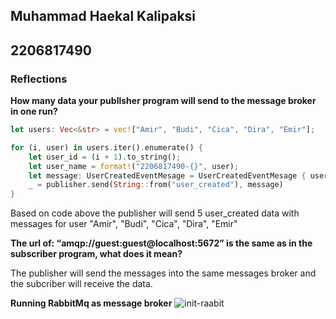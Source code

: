 ## Muhammad Haekal Kalipaksi

## 2206817490

### Reflections

**How many data your publlsher program will send to the message broker in one run?**

```rs
let users: Vec<&str> = vec!["Amir", "Budi", "Cica", "Dira", "Emir"];

for (i, user) in users.iter().enumerate() {
    let user_id = (i + 1).to_string();
    let user_name = format!("2206817490-{}", user);
    let message: UserCreatedEventMesage = UserCreatedEventMesage { user_id, user_name };
    _ = publisher.send(String::from("user_created"), message)
}
```

Based on code above the publisher will send 5 user_created data with messages for user "Amir", "Budi", "Cica", "Dira", "Emir"

**The url of: “amqp://guest:guest@localhost:5672” is the same as in the subscriber program, what does it mean?**

The publisher will send the messages into the same messages broker and the subcriber will receive the data.

**Running RabbitMq as message broker**
![init-raabit](../images/init.rabbit-png)
